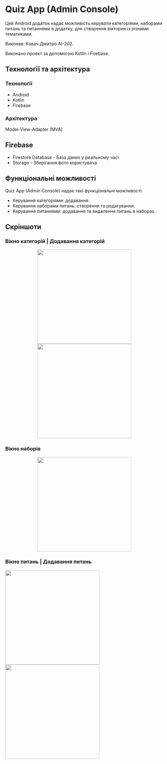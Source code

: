 # Quiz App (Admin Console)

Цей Аndroid додаток надає можливість керувати категоріями, наборами питань та питаннями в додатку, для створення вікторин із різними тематиками.

Виконав: Ковач Дмитро АІ-202.

Виконано проект за допомогою Kotlin і Firebase.

## Технології та архітектура

### Технології
- Android
- Kotlin
- Firebase

### Архітектура
Model-View-Adapter (MVA)

## Firebase
- Firestore Database - База даних у реальному часі
- Storage - Зберігання фото користувача

## Функціональні можливості
Quiz App (Admin Console) надає такі функціональні можливості:

* Керування категоріями: додавання.
* Керування наборами питань: створення та редагування.
* Керування питаннями: додавання та видалення питань в наборах.

## Скріншоти

### Вікно категорій | Додавання категорій
<p align="center">
  <img src="https://github.com/kovach-dmitry/DigiJ_Quiz_App_Admin/blob/main/Screenshots/Category.png" width="300" />
  <img src="https://github.com/kovach-dmitry/DigiJ_Quiz_App_Admin/blob/main/Screenshots/addCategory.png" width="300" />
</p>

### Вікно наборів
<p align="center">
  <img src="https://github.com/kovach-dmitry/DigiJ_Quiz_App_Admin/blob/main/Screenshots/Sets.png" width="300" />
</p>

### Вікно питань | Додавання питань
<p align="left">
  <img src="https://github.com/kovach-dmitry/DigiJ_Quiz_App_Admin/blob/main/Screenshots/Questions.png" width="300" />
  <img src="https://github.com/kovach-dmitry/DigiJ_Quiz_App_Admin/blob/main/Screenshots/addQuestion.png" width="300" />
</p>
